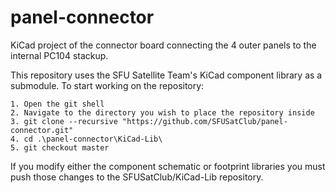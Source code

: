 # panel-connector
KiCad project of the connector board connecting the 4 outer panels to the internal PC104 stackup.

This repository uses the SFU Satellite Team's KiCad component library as a submodule.
To start working on the repository:

```
1. Open the git shell
2. Navigate to the directory you wish to place the repository inside
3. git clone --recursive "https://github.com/SFUSatClub/panel-connector.git"
4. cd .\panel-connector\KiCad-Lib\
5. git checkout master
```

If you modify either the component schematic or footprint libraries you must push those changes to the SFUSatClub/KiCad-Lib repository.

